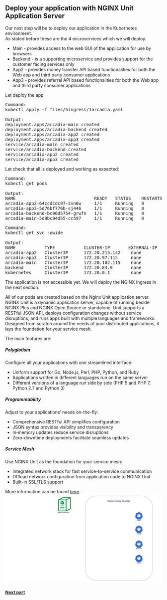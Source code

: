 ## Deploy your application with NGINX Unit Application Server

Our next step will be to deploy our application in the Kubernetes environment.  
As stated before these are the 4 microservices which we will deploy.
- Main - provides access to the web GUI of the application for use by browsers
- Backend - is a supporting microservice and provides support for the customer facing services only
- App2 - provides money transfer API based functionalities for both the Web app and third party consumer applications
- App3 - provides referral API based functionalities for both the Web app and third party consumer applications

Let deploy the app
<pre>
Command:
kubectl apply -f files/5ingress/1arcadia.yaml

Output:
deployment.apps/arcadia-main created  
deployment.apps/arcadia-backend created  
deployment.apps/arcadia-app2 created  
deployment.apps/arcadia-app3 created  
service/arcadia-main created  
service/arcadia-backend created  
service/arcadia-app2 created  
service/arcadia-app3 created  
</pre>

Let check that all is deployed and working as expected:  
<pre>
Command:
kubectl get pods

Output:
NAME                              READY   STATUS    RESTARTS   AGE  
arcadia-app2-64ccdcdc97-2vn6w     1/1     Running   0          38s  
arcadia-app3-5d76bf776b-sj446     1/1     Running   0          38s  
arcadia-backend-bc96d5754-grwfn   1/1     Running   0          38s  
arcadia-main-5d9bc94d55-cc597     1/1     Running   0          39s  
</pre>

<pre>
Command:
kubectl get svc -owide

Output:
NAME           TYPE           CLUSTER-IP       EXTERNAL-IP                                                                 PORT(S)        AGE    SELECTOR  
arcadia-app2   ClusterIP      172.20.215.142    none                                                                       80/TCP         23m    app=arcadia-app2  
arcadia-app3   ClusterIP      172.20.97.115     none                                                                       80/TCP         23m    app=arcadia-app3  
arcadia-main   ClusterIP      172.20.102.115    none                                                                       80:32065/TCP   23m    app=arcadia-main  
backend        ClusterIP      172.20.84.9       none                                                                       80/TCP         5s     app=arcadia-backend  
kubernetes     ClusterIP      172.20.0.1        none                                                                       443/TCP        108m    none   
</pre>

The application is not accessible yet. We will deploy the NGINX Ingress in the next section.  

All of our pods are created based on the Nginx Unit application server.
NGINX Unit is a dynamic application server, capable of running beside NGINX Plus and NGINX Open Source or standalone. Unit supports a RESTful JSON API, deploys configuration changes without service disruptions, and runs apps built with multiple languages and frameworks. Designed from scratch around the needs of your distributed applications, it lays the foundation for your service mesh.

The main features are:  
##### Polyglotism
Configure all your applications with one streamlined interface:
- Uniform support for Go, Node.js, Perl, PHP, Python, and Ruby
- Applications written in different languages run on the same server
- Different versions of a language run side by side (PHP 5 and PHP 7, Python 2.7 and Python 3)

##### Programmability
Adjust to your applications’ needs on-the-fly:
- Comprehensive RESTful API simplifies configuration
- JSON syntax provides visibility and transparency
- In‑memory updates reduce service disruptions
- Zero-downtime deployments facilitate seamless updates

##### Service Mesh
Use NGINX Unit as the foundation for your service mesh:
- Integrated network stack for fast service-to-service communication
- Offload network configuration from application code to NGINX Unit
- Built-in SSL/TLS support

More information can be found [here](https://www.nginx.com/products/nginx-unit/#resources).  
![](images/4env.JPG)
#### [Next part](5ingress.md)
